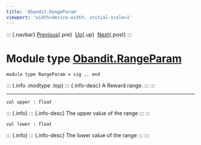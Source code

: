 ```yaml
---
title: 'Obandit.RangeParam'
viewport: 'width=device-width, initial-scale=1'
---
```


::: {.navbar}
[Previous](Obandit.HorizonExp3Param.html "Obandit.HorizonExp3Param"){.pre}
 [Up](Obandit.html "Obandit"){.up}
 [Next](Obandit.RangedBandit.html "Obandit.RangedBandit"){.post}
:::

Module type [Obandit.RangeParam](type_Obandit.RangeParam.html)
==============================================================

    module type RangeParam = sig .. end

::: {.info .modtype .top}
::: {.info-desc}
A Reward range.
:::
:::

------------------------------------------------------------------------

    val upper : float

::: {.info}
::: {.info-desc}
The upper value of the range
:::
:::

    val lower : float

::: {.info}
::: {.info-desc}
The lower value of the range
:::
:::
